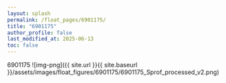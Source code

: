 ```yaml
---
layout: splash
permalink: /float_pages/6901175/
title: "6901175"
author_profile: false
last_modified_at: 2025-06-13
toc: false
---
```

 
6901175
![img-png]({{ site.url }}{{ site.baseurl }}/assets/images/float_figures/6901175/6901175_Sprof_processed_v2.png)